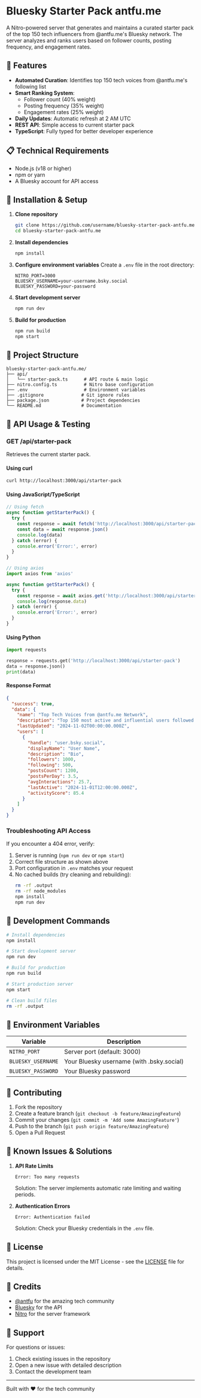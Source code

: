 # Bluesky Starter Pack antfu.me

A Nitro-powered server that generates and maintains a curated starter pack of the top 150 tech influencers from @antfu.me's Bluesky network. The server analyzes and ranks users based on follower counts, posting frequency, and engagement rates.

## 🌟 Features

- **Automated Curation**: Identifies top 150 tech voices from @antfu.me's following list
- **Smart Ranking System**:
  - Follower count (40% weight)
  - Posting frequency (35% weight)
  - Engagement rates (25% weight)
- **Daily Updates**: Automatic refresh at 2 AM UTC
- **REST API**: Simple access to current starter pack
- **TypeScript**: Fully typed for better developer experience

## 📋 Technical Requirements

- Node.js (v18 or higher)
- npm or yarn
- A Bluesky account for API access

## 🚀 Installation & Setup

1. **Clone repository**
   ```bash
   git clone https://github.com/username/bluesky-starter-pack-antfu.me.git
   cd bluesky-starter-pack-antfu.me
   ```

2. **Install dependencies**
   ```bash
   npm install
   ```

3. **Configure environment variables**
   Create a `.env` file in the root directory:
   ```env
   NITRO_PORT=3000
   BLUESKY_USERNAME=your-username.bsky.social
   BLUESKY_PASSWORD=your-password
   ```

4. **Start development server**
   ```bash
   npm run dev
   ```

5. **Build for production**
   ```bash
   npm run build
   npm start
   ```

## 📁 Project Structure

```
bluesky-starter-pack-antfu.me/
├── api/
│   └── starter-pack.ts      # API route & main logic
├── nitro.config.ts          # Nitro base configuration
├── .env                     # Environment variables
├── .gitignore              # Git ignore rules
├── package.json            # Project dependencies
└── README.md               # Documentation
```

## 🔌 API Usage & Testing

### GET /api/starter-pack

Retrieves the current starter pack.

#### Using curl
```bash
curl http://localhost:3000/api/starter-pack
```

#### Using JavaScript/TypeScript
```typescript
// Using fetch
async function getStarterPack() {
  try {
    const response = await fetch('http://localhost:3000/api/starter-pack')
    const data = await response.json()
    console.log(data)
  } catch (error) {
    console.error('Error:', error)
  }
}

// Using axios
import axios from 'axios'

async function getStarterPack() {
  try {
    const response = await axios.get('http://localhost:3000/api/starter-pack')
    console.log(response.data)
  } catch (error) {
    console.error('Error:', error)
  }
}
```

#### Using Python
```python
import requests

response = requests.get('http://localhost:3000/api/starter-pack')
data = response.json()
print(data)
```

#### Response Format
```json
{
  "success": true,
  "data": {
    "name": "Top Tech Voices from @antfu.me Network",
    "description": "Top 150 most active and influential users followed by @antfu.me",
    "lastUpdated": "2024-11-02T00:00:00.000Z",
    "users": [
      {
        "handle": "user.bsky.social",
        "displayName": "User Name",
        "description": "Bio",
        "followers": 1000,
        "following": 500,
        "postsCount": 1200,
        "postsPerDay": 3.5,
        "avgInteractions": 25.7,
        "lastActive": "2024-11-01T12:00:00.000Z",
        "activityScore": 85.4
      }
    ]
  }
}
```

### Troubleshooting API Access

If you encounter a 404 error, verify:

1. Server is running (`npm run dev` or `npm start`)
2. Correct file structure as shown above
3. Port configuration in `.env` matches your request
4. No cached builds (try cleaning and rebuilding):
   ```bash
   rm -rf .output
   rm -rf node_modules
   npm install
   npm run dev
   ```

## 🔧 Development Commands

```bash
# Install dependencies
npm install

# Start development server
npm run dev

# Build for production
npm run build

# Start production server
npm start

# Clean build files
rm -rf .output
```

## 📝 Environment Variables

| Variable | Description |
|----------|-------------|
| `NITRO_PORT` | Server port (default: 3000) |
| `BLUESKY_USERNAME` | Your Bluesky username (with .bsky.social) |
| `BLUESKY_PASSWORD` | Your Bluesky password |

## 🤝 Contributing

1. Fork the repository
2. Create a feature branch (`git checkout -b feature/AmazingFeature`)
3. Commit your changes (`git commit -m 'Add some AmazingFeature'`)
4. Push to the branch (`git push origin feature/AmazingFeature`)
5. Open a Pull Request

## 🐛 Known Issues & Solutions

1. **API Rate Limits**
   ```
   Error: Too many requests
   ```
   Solution: The server implements automatic rate limiting and waiting periods.

2. **Authentication Errors**
   ```
   Error: Authentication failed
   ```
   Solution: Check your Bluesky credentials in the `.env` file.

## 📜 License

This project is licensed under the MIT License - see the [LICENSE](LICENSE) file for details.

## 🙏 Credits

- [@antfu](https://github.com/antfu) for the amazing tech community
- [Bluesky](https://bsky.app) for the API
- [Nitro](https://nitro.unjs.io/) for the server framework

## 💬 Support

For questions or issues:
1. Check existing issues in the repository
2. Open a new issue with detailed description
3. Contact the development team

---

Built with ❤️ for the tech community
